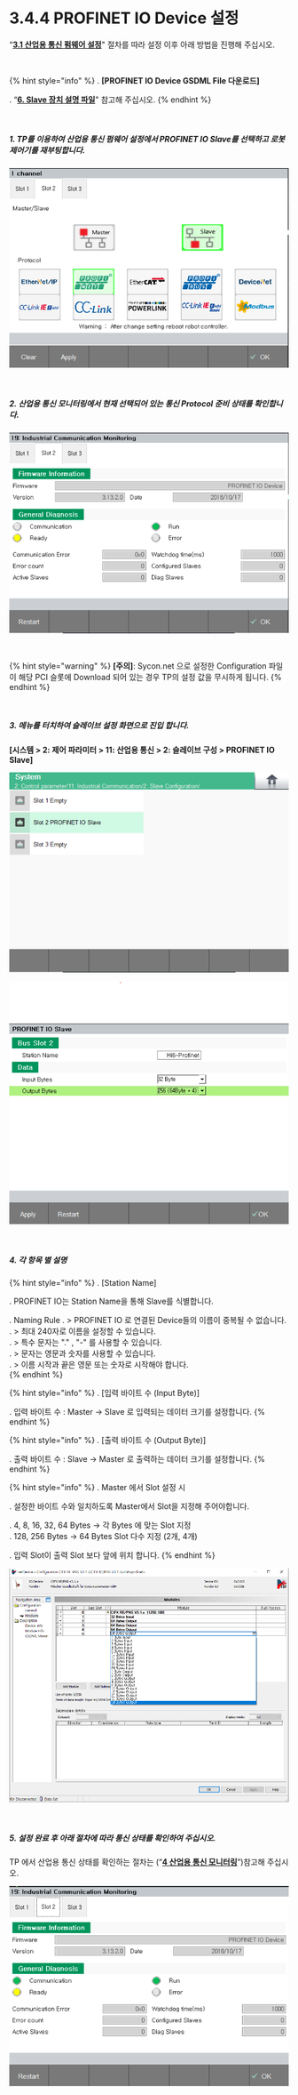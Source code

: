 ﻿# 3.4.4 PROFINET IO Device 설정

“[**3.1 산업용 통신 펌웨어 설정**](../../3-settings-industrial-communication/3-1-Settings-firmware.md)" 절차를 따라 설정 이후 아래 방법을 진행해 주십시오.

<br>

{% hint style="info" %}
\.      **[PROFINET IO Device GSDML File 다운로드]**

\.      “[**6. Slave 장치 설명 파일**](../../6-slave-config-file.md)" 참고해 주십시오.
{% endhint %}

<br>

##### 1. TP를 이용하여 산업용 통신 펌웨어 설정에서 PROFINET IO Slave를 선택하고 로봇 제어기를 재부팅합니다.

![[그림 3.4.4-1 펌웨어 설정]](<../../_assets/3-Settings-Industrial-Communication/3.4-PROFINET-IO/4-Slave_setting/image_1.png>) 

<br>

##### 2. 산업용 통신 모니터링에서 현재 선택되어 있는 통신 Protocol 준비 상태를 확인합니다.

![[그림 3.4.4-2 산업용 통신 모니터링]](<../../_assets/3-Settings-Industrial-Communication/3.4-PROFINET-IO/4-Slave_setting/image_2.png>) 

<br>

{% hint style="warning" %}
**\[주의]**: Sycon.net 으로 설정한 Configuration 파일이 해당 PCI 슬롯에 Download 되어 있는 경우 TP의 설정 값을 무시하게 됩니다.
{% endhint %}

<br>

##### 3. 메뉴를 터치하여 슬레이브 설정 화면으로 진입 합니다. 
**\[시스템 > 2: 제어 파라미터 > 11: 산업용 통신 > 2: 슬레이브 구성 >  PROFINET IO Slave]**

![[그림 3.4.4-3 슬레이브 설정]](<../../_assets/3-Settings-Industrial-Communication/3.4-PROFINET-IO/4-Slave_setting/image_3.png>) 

![[그림 3.4.4-4 슬레이브 설정]](<../../_assets/3-Settings-Industrial-Communication/3.4-PROFINET-IO/4-Slave_setting/image_4.png>) 

<br>

##### 4. 각 항목 별 설명

{% hint style="info" %}
\.      [Station Name]

\.      PROFINET IO는 Station Name을 통해 Slave를 식별합니다.

\.      Naming Rule
\.       > PROFINET IO 로 연결된 Device들의 이름이 중복될 수 없습니다.  
\.       > 최대 240자로 이름을 설정할 수 있습니다.  
\.       > 특수 문자는 "." , "-" 를 사용할 수 있습니다.  
\.       > 문자는 영문과 숫자를 사용할 수 있습니다.  
\.       > 이름 시작과 끝은 영문 또는 숫자로 시작해야 합니다.  
{% endhint %}

{% hint style="info" %}
\.      [입력 바이트 수 (Input Byte)]

\.      입력 바이트 수 : Master -> Slave 로 입력되는 데이터 크기를 설정합니다.
{% endhint %}

{% hint style="info" %}
\.      [출력 바이트 수 (Output Byte)]

\.      출력 바이트 수 : Slave -> Master 로 출력하는 데이터 크기를 설정합니다.
{% endhint %}

{% hint style="info" %}
\.      Master 에서 Slot 설정 시

\.      설정한 바이트 수와 일치하도록 Master에서 Slot을 지정해 주어야합니다.

\.      4, 8, 16, 32, 64 Bytes -> 각 Bytes 에 맞는 Slot 지정  
\.      128, 256 Bytes -> 64 Bytes Slot 다수 지정 (2개, 4개)

\.      입력 Slot이 출력 Slot 보다 앞에 위치 합니다.
{% endhint %}

![[그림 3.4.4-5 슬이브 설정]](<../../_assets/3-Settings-Industrial-Communication/3.4-PROFINET-IO/4-Slave_setting/image_5.png>) 


<br>

##### 5. 설정 완료 후 아래 절차에 따라 통신 상태를 확인하여 주십시오.

TP 에서 산업용 통신 상태를 확인하는 절차는 (“[**4 산업용 통신 모니터링**](../../4-monitoring-industrial-communication/README.md)”)참고해 주십시오.

![[그림 3.4.4-6 산업용 통신 모니터링]](<../../_assets/3-Settings-Industrial-Communication/3.4-PROFINET-IO/4-Slave_setting/image_6.png>) 